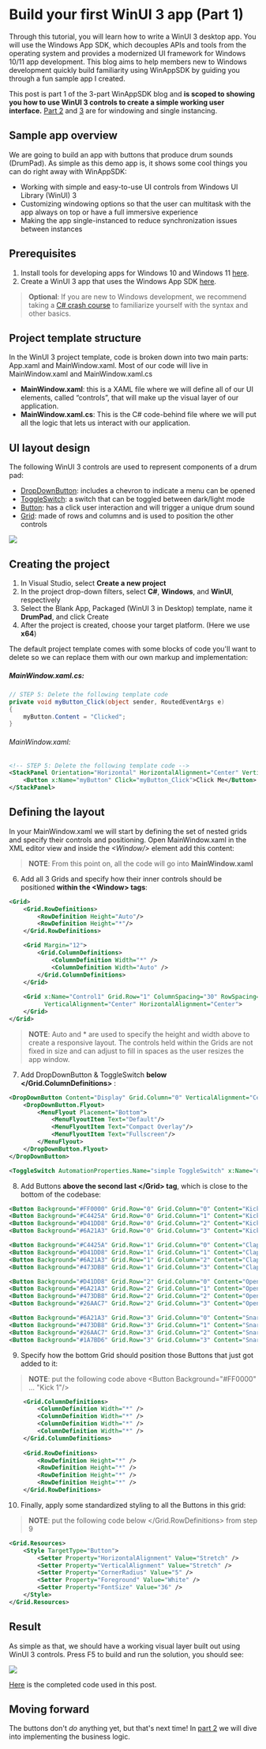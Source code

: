 # Build your first WinUI 3 app (Part 1)
Through this tutorial, you will learn how to write a WinUI 3 desktop app. You will use the Windows App SDK, which decouples APIs and tools from the operating system and provides a modernized UI framework for Windows 10/11 app development. This blog aims to help members new to Windows development quickly build familiarity using WinAppSDK by guiding you through a fun sample app I created. 

This post is part 1 of the 3-part WinAppSDK blog and **is scoped to showing you how to use WinUI 3 controls to create a simple working user interface.** [Part 2](https://github.com/jingwei-a-zhang/test-MDfiles/blob/main/Windowing.md) and [3](https://github.com/jingwei-a-zhang/test-MDfiles/blob/main/SingleInstancing.md) are for windowing and single instancing. 

## Sample app overview
We are going to build an app with buttons that produce drum sounds (DrumPad). As simple as this demo app is, it shows some cool things you can do right away with WinAppSDK:
* Working with simple and easy-to-use UI controls from Windows UI Library (WinUI) 3
* Customizing windowing options so that the user can multitask with the app always on top or have a full immersive experience 
* Making the app single-instanced to reduce synchronization issues between instances 


## Prerequisites 
1. Install tools for developing apps for Windows 10 and Windows 11 [here](https://docs.microsoft.com/en-us/windows/apps/windows-app-sdk/set-up-your-development-environment?tabs=vs-2022).
2. Create a WinUI 3 app that uses the Windows App SDK [here](https://docs.microsoft.com/en-us/windows/apps/winui/winui3/create-your-first-winui3-app?pivots=winui3-packaged-csharp).

> **Optional**: If you are new to Windows development, we recommend taking a [C# crash course](https://docs.microsoft.com/en-us/shows/CSharp-101/?WT.mc_id=Educationalcsharp-c9-scottha&page=1) to familiarize yourself with the syntax and other basics.

## Project template structure
In the WinUI 3 project template, code is broken down into two main parts: App.xaml and MainWindow.xaml. Most of our code will live in MainWindow.xaml and MainWindow.xaml.cs
* **MainWindow.xaml**: this is a XAML file where we will define all of our UI elements, called “controls”, that will make up the visual layer of our application.
* **MainWindow.xaml.cs**: This is the C# code-behind file where we will put all the logic that lets us interact with our application.

## UI layout design
The following WinUI 3 controls are used to represent components of a drum pad:
* [DropDownButton](https://docs.microsoft.com/en-us/windows/winui/api/microsoft.ui.xaml.controls.dropdownbutton?view=winui-3.0): includes a chevron to indicate a menu can be opened
* [ToggleSwitch](https://docs.microsoft.com/en-us/windows/winui/api/microsoft.ui.xaml.controls.toggleswitch?view=winui-3.0): a switch that can be toggled between dark/light mode
* [Button](https://docs.microsoft.com/en-us/windows/winui/api/microsoft.ui.xaml.controls.button?view=winui-3.0): has a click user interaction and will trigger a unique drum sound
* [Grid](https://docs.microsoft.com/en-us/windows/winui/api/microsoft.ui.xaml.controls.grid?view=winui-3.0): made of rows and columns and is used to position the other controls


![](Group%20123.png)

## Creating the project

1.	In Visual Studio, select **Create a new project**
2.	In the project drop-down filters, select **C#**, **Windows**, and **WinUI**, respectively
3.	Select the Blank App, Packaged (WinUI 3 in Desktop) template, name it **DrumPad**, and click Create
4.  After the project is created, choose your target platform. (Here we use  **x64**)

The default project template comes with some blocks of code you'll want to delete so we can replace them with our own markup and implementation:

##### MainWindow.xaml.cs:

```csharp
// STEP 5: Delete the following template code
private void myButton_Click(object sender, RoutedEventArgs e)
{
    myButton.Content = "Clicked";
}
```

###### MainWindow.xaml:
```xml
<!-- STEP 5: Delete the following template code -->
<StackPanel Orientation="Horizontal" HorizontalAlignment="Center" VerticalAlignment="Center">
    <Button x:Name="myButton" Click="myButton_Click">Click Me</Button>
</StackPanel>
```

## Defining the layout 
In your MainWindow.xaml we will start by defining the set of nested grids and specify their controls and positioning. Open MainWindow.xaml in the XML editor view and inside the *\<Window/>* element add this content: 

> **NOTE**: From this point on, all the code will go into **MainWindow.xaml**

6.	Add all 3 Grids and specify how their inner controls should be positioned **within the \<Window> tags**:
```xml
<Grid>
    <Grid.RowDefinitions>
        <RowDefinition Height="Auto"/>
        <RowDefinition Height="*"/>
    </Grid.RowDefinitions>

    <Grid Margin="12">
        <Grid.ColumnDefinitions>
            <ColumnDefinition Width="*" />
            <ColumnDefinition Width="Auto" />
        </Grid.ColumnDefinitions>
    </Grid>
    
    <Grid x:Name="Control1" Grid.Row="1" ColumnSpacing="30" RowSpacing="12"
          VerticalAlignment="Center" HorizontalAlignment="Center">
    </Grid>
</Grid>
```

> **NOTE**: Auto and * are used to specify the height and width above to create a responsive layout. The controls held within the Grids are not fixed in size and can adjust to fill in spaces as the user resizes the app window. 

7.	Add DropDownButton & ToggleSwitch **below </Grid.ColumnDefinitions>** :

```xml
<DropDownButton Content="Display" Grid.Column="0" VerticalAlignment="Center" HorizontalAlignment="Left" Width="118" >
    <DropDownButton.Flyout>
        <MenuFlyout Placement="Bottom">
            <MenuFlyoutItem Text="Default"/>
            <MenuFlyoutItem Text="Compact Overlay"/>
            <MenuFlyoutItem Text="Fullscreen"/>
        </MenuFlyout>
    </DropDownButton.Flyout>
</DropDownButton>

<ToggleSwitch AutomationProperties.Name="simple ToggleSwitch" x:Name="dark_switch" Grid.Column="1" CornerRadius="3" VerticalAlignment="Center"  HorizontalAlignment="Right" MinWidth="0" HorizontalContentAlignment="Center" VerticalContentAlignment="Center" />
```



8.	Add Buttons **above the second last \</Grid> tag**, which is close to the bottom of the codebase:

```xml
<Button Background="#FF0000" Grid.Row="0" Grid.Column="0" Content="Kick 1"/>
<Button Background="#C4425A" Grid.Row="0" Grid.Column="1" Content="Kick 2"/>
<Button Background="#D41DD8" Grid.Row="0" Grid.Column="2" Content="Kick 3"/>
<Button Background="#6A21A3" Grid.Row="0" Grid.Column="3" Content="Kick 4"/>

<Button Background="#C4425A" Grid.Row="1" Grid.Column="0" Content="Clap 1"/>
<Button Background="#D41DD8" Grid.Row="1" Grid.Column="1" Content="Clap 2"/>
<Button Background="#6A21A3" Grid.Row="1" Grid.Column="2" Content="Clap 3"/>
<Button Background="#473DB8" Grid.Row="1" Grid.Column="3" Content="Clap 4"/>

<Button Background="#D41DD8" Grid.Row="2" Grid.Column="0" Content="Open Hat 1"/>
<Button Background="#6A21A3" Grid.Row="2" Grid.Column="1" Content="Open Hat 2"/>
<Button Background="#473DB8" Grid.Row="2" Grid.Column="2" Content="Open Hat 3"/>
<Button Background="#26AAC7" Grid.Row="2" Grid.Column="3" Content="Open Hat 4"/>

<Button Background="#6A21A3" Grid.Row="3" Grid.Column="0" Content="Snare 1"/>
<Button Background="#473DB8" Grid.Row="3" Grid.Column="1" Content="Snare 2"/>
<Button Background="#26AAC7" Grid.Row="3" Grid.Column="2" Content="Snare 3"/>
<Button Background="#1A7BD6" Grid.Row="3" Grid.Column="3" Content="Snare 4"/>
```


9.	Specify how the bottom Grid should position those Buttons that just got added to it:
> **NOTE**: put the following code above \<Button Background="#FF0000" ... "Kick 1"/>
```xml
    <Grid.ColumnDefinitions>
        <ColumnDefinition Width="*" />
        <ColumnDefinition Width="*" />
        <ColumnDefinition Width="*" />
        <ColumnDefinition Width="*" />
    </Grid.ColumnDefinitions>
    
    <Grid.RowDefinitions>
        <RowDefinition Height="*" />
        <RowDefinition Height="*" />
        <RowDefinition Height="*" />
        <RowDefinition Height="*" />
    </Grid.RowDefinitions>
```


10.	Finally, apply some standardized styling to all the Buttons in this grid:
> **NOTE**: put the following code below \</Grid.RowDefinitions> from step 9
```xml
<Grid.Resources>
    <Style TargetType="Button">
        <Setter Property="HorizontalAlignment" Value="Stretch" />
        <Setter Property="VerticalAlignment" Value="Stretch" />
        <Setter Property="CornerRadius" Value="5" />
        <Setter Property="Foreground" Value="White" />
        <Setter Property="FontSize" Value="36" />
    </Style>
</Grid.Resources>
```

## Result
As simple as that, we should have a working visual layer built out using WinUI 3 controls. Press F5 to build and run the solution, you should see: 

![](image%204%20(1).png)

[Here](https://github.com/jingwei-a-zhang/WinAppSDK-DrumPad/tree/UI_Layout) is the completed code used in this post.

## Moving forward
The buttons don't *do* anything yet, but that's next time! In [part 2](https://github.com/jingwei-a-zhang/test-MDfiles/blob/main/Windowing.md) we will dive into implementing the business logic. 

  [1]: image%203%20(2).png
